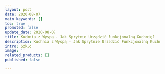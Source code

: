 ```yaml
---
layout: post
date: 2020-08-07
main_keywords: []
toc: true
promoted: false
update_date: 2020-08-07
title: Kuchnia z Wyspą - Jak Sprytnie Urządzić Funkcjonalną Kuchnię?
description: Kuchnia z Wyspą - Jak Sprytnie Urządzić Funkcjonalną Kuchnię?
intro: Szkic
image: ''
related_products: []
published: false

---
```

